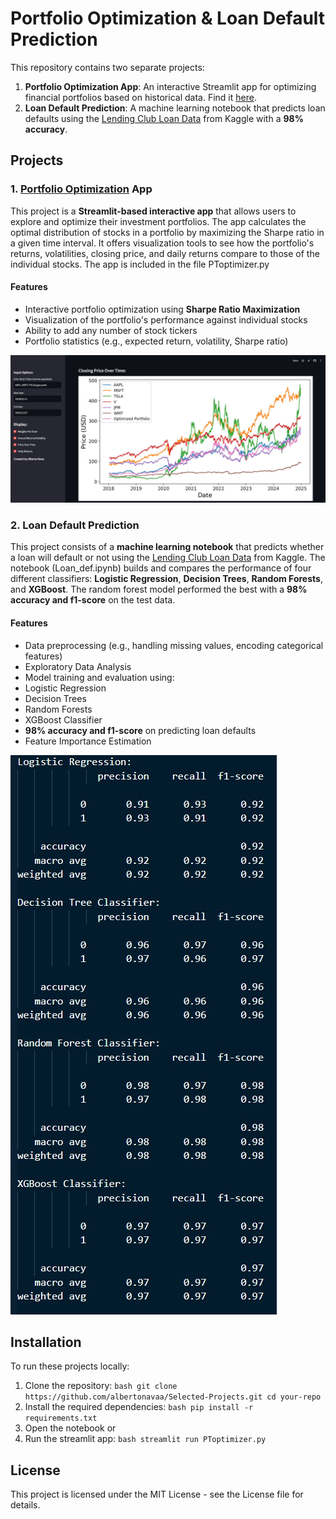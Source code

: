 # Portfolio Optimization & Loan Default Prediction 

This repository contains two separate projects: 
1. **Portfolio Optimization App**: An interactive Streamlit app for optimizing financial portfolios based on historical data. Find it [here](https://portfolio-optim.streamlit.app/).
2. **Loan Default Prediction**: A machine learning notebook that predicts loan defaults using the [Lending Club Loan Data](https://www.kaggle.com/datasets/adarshsng/lending-club-loan-data-csv/data) from Kaggle with a **98% accuracy**.

## Projects 

### 1. [Portfolio Optimization](https://portfolio-optim.streamlit.app/) App 
This project is a **Streamlit-based interactive app** that allows users to explore and optimize their investment portfolios. The app calculates the optimal distribution of stocks in a portfolio by maximizing the Sharpe ratio in a given time interval. It offers visualization tools to see how the portfolio's returns, volatilities, closing price, and daily returns compare to those of the individual stocks. The app is included in the file PToptimizer.py

#### Features 
- Interactive portfolio optimization using **Sharpe Ratio Maximization**
- Visualization of the portfolio's performance against individual stocks
- Ability to add any number of stock tickers
- Portfolio statistics (e.g., expected return, volatility, Sharpe ratio)

![Portfolio Optimization App Screenshot](PToptimizer.jpg)

### 2. Loan Default Prediction 
This project consists of a **machine learning notebook** that predicts whether a loan will default or not using the [Lending Club Loan Data](https://www.kaggle.com/datasets/adarshsng/lending-club-loan-data-csv/data) from Kaggle. The notebook (Loan_def.ipynb) builds and compares the performance of four different classifiers: **Logistic Regression**, **Decision Trees**, **Random Forests**, and **XGBoost**. The random forest model performed the best with a **98% accuracy and f1-score** on the test data.

#### Features 
- Data preprocessing (e.g., handling missing values, encoding categorical features)
- Exploratory Data Analysis
- Model training and evaluation using:
- Logistic Regression
- Decision Trees
- Random Forests
- XGBoost Classifier
- **98% accuracy and f1-score** on predicting loan defaults
- Feature Importance Estimation

![Evaluation of all 4 models in test data](Loan_model_eval.jpg)

## Installation 
To run these projects locally: 
1. Clone the repository: ```bash git clone https://github.com/albertonavaa/Selected-Projects.git cd your-repo ```
2. Install the required dependencies: ```bash pip install -r requirements.txt ```
3. Open the notebook or
4. Run the streamlit app: ```bash streamlit run PToptimizer.py ```

## License 
This project is licensed under the MIT License - see the License file for details. 

